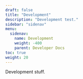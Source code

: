 ```yaml
---
draft: false
title: "Development"
description: "Development test."
sidebar: "sidenav"
menu:
  sidenav:
    name: Development
    weight: -400
    parent: Developer Docs
toc: true
weight: 20
---
```


Development stuff.
